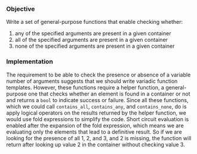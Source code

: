 ### Objective

Write a set of general-purpose functions that enable checking whether:
1. any of the specified arguments are present in a given container 
2. all of the specified arguments are present in a given container 
3. none of the specified arguments are present in a given container

### Implementation

The requirement to be able to check the presence or absence of a variable number of arguments suggests that we should write variadic function templates. However, these functions require a helper function, a general-purpose one that checks whether an element is found in a container or not and returns a `bool` to indicate success or failure. Since all these functions, which we could call `contains_all`, `contains_any`, and `contains_none`, do is apply logical operators on the results returned by the helper function, we would use fold expressions to simplify the code. Short circuit evaluation is enabled after the expansion of the fold expression, which means we are evaluating only the elements that lead to a definitive result. So if we are looking for the presence of all 1, 2, and 3, and 2 is missing, the function will return after looking up value 2 in the container without checking value 3.
